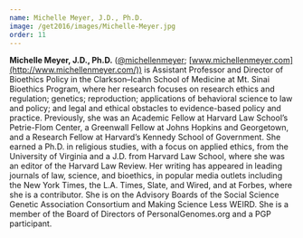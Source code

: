```yaml
---
name: Michelle Meyer, J.D., Ph.D.
image: /get2016/images/Michelle-Meyer.jpg
order: 11
---
```


**Michelle Meyer, J.D., Ph.D.** ([@michellenmeyer](https://twitter.com/michellenmeyer); [www.michellenmeyer.com](http://www.michellenmeyer.com/)) is Assistant Professor and Director of Bioethics Policy in the Clarkson–Icahn School of Medicine at Mt. Sinai Bioethics Program, where her research focuses on research ethics and regulation; genetics; reproduction; applications of behavioral science to law and policy; and legal and ethical obstacles to evidence-based policy and practice. Previously, she was an Academic Fellow at Harvard Law School’s Petrie-Flom Center, a Greenwall Fellow at Johns Hopkins and Georgetown, and a Research Fellow at Harvard’s Kennedy School of Government. She earned a Ph.D. in religious studies, with a focus on applied ethics, from the University of Virginia and a J.D. from Harvard Law School, where she was an editor of the Harvard Law Review. Her writing has appeared in leading journals of law, science, and bioethics, in popular media outlets including the New York Times, the L.A. Times, Slate, and Wired, and at Forbes, where she is a contributor. She is on the Advisory Boards of the Social Science Genetic Association Consortium and Making Science Less WEIRD. She is a member of the Board of Directors of PersonalGenomes.org and a PGP participant.
